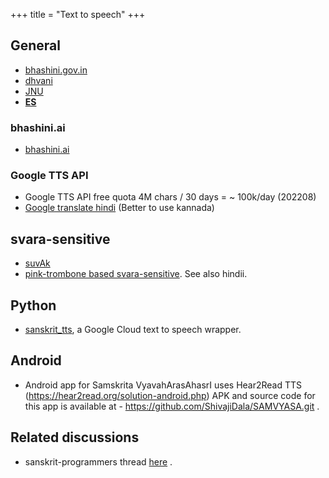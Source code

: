 +++
title = "Text to speech"
+++

## General
- [bhashini.gov.in](https://bhashini.gov.in/en)
- [dhvani](http://dhvani.sourceforge.net/)
- [JNU](https://groups.google.com/forum/#!topic/sanskrit-programmers/q88i732oruU)
- [**ES**](http://sourceforge.net/projects/espeak/?source=typ_redirect)

### bhashini.ai
- [bhashini.ai](https://tts.bhashini.ai/demo/)


### Google TTS API
- Google TTS API free quota 4M chars / 30 days = ~ 100k/day (202208)
- [Google translate hindi](http://translate.google.com/#hi/en/) (Better to use kannada)

## svara-sensitive
- [suvAk](https://github.com/031323/suvak)
- [pink-trombone based svara-sensitive](
  https://github.com/031323/vackm). See also hindii.

## Python
- [sanskrit_tts](https://github.com/avinashvarna/sanskrit_tts), a Google Cloud text to speech wrapper.

## Android 
- Android app for Samskrita VyavahArasAhasrI uses Hear2Read TTS (https://hear2read.org/solution-android.php) APK and source code for this app is available at - https://github.com/ShivajiDala/SAMVYASA.git .

## Related discussions
- sanskrit-programmers thread [here](https://groups.google.com/d/msgid/sanskrit-programmers/CANREUj0TzDU6eQHHUE76a3h5ARE9S6tp-1mFBHSQiJbZD8%2B3Eg%40mail.gmail.com?utm_medium=email&utm_source=footer) .
